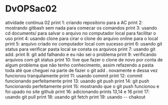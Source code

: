 # DvOPSac02
atividade continua 02
print 1: criando repositorio para a AC
print 2: mostrando gitbash sem nada para comecar os comandos 
print 3: usando cd documents/ para salvar o arquivo no computador local para facilitar o uso
print 4: usando clone para cirar o clone do arquivo online para o local
print 5: arquivo criado no computador local com sucesso
print 6: usando git status para verificar pasta local se consta os arquivos
print 7: usando git add. 
print 8: git add falhando e eu não sei o problema 
print 9: verificando arquivos com git status
print 10: tive que fazer o clone de novo por conta de algum problema que não tenho conhecimento, assim refazendo a pasta toda
até que cheguei na parte de fazer o git add . novamente e dessa vez funcionou tranquilamente 
print 11: usando commit 
print 12: commit funcionando perfeitamente 
print 13: usando git push 
print 14: git push funcionando perfeitamente 
print 15: mostrando que o git push funcionou e foi upado no site github
print 16: adicionando prints 13,14 e 16 
print 17: usando git pull
print 18: usando git fetch 
print 19: usando -- chakout 
